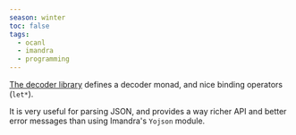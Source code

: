 ```yaml
---
season: winter
toc: false
tags:
  - ocanl
  - imandra
  - programming
---
```

[The decoder library](https://ocaml.org/p/decoders-yojson/1.0.0/doc/index.html) defines a decoder monad, and nice binding operators (`let*`).

It is very useful for parsing JSON, and provides a way richer API and better error messages than using Imandra's `Yojson` module.